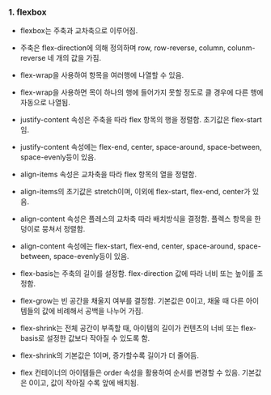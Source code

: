 ### 1. flexbox
- flexbox는 주축과 교차축으로 이루어짐.
- 주축은 flex-direction에 의해 정의하며 row, row-reverse, column, colunm-reverse 네 개의 값을 가짐.
- flex-wrap을 사용하여 항목을 여러행에 나열할 수 있음. 
- flex-wrap을 사용하면 목이 하나의 행에 들어가지 못할 정도로 클 경우에 다른 행에 자동으로 나열됨.

- justify-content 속성은 주축을 따라 flex 항목의 행을 정렬함. 초기값은 flex-start임.
- justify-content 속성에는 flex-end, center, space-around, space-between, space-evenly등이 있음.

- align-items 속성은 교차축을 따라 flex 항목의 열을 정렬함. 
- align-items의 초기값은 stretch이며, 이외에 flex-start, flex-end, center가 있음.

- align-content 속성은 플레스의 교차축 따라 배치방식을 결정함. 플렉스 항목을 한 덩이로 뭉쳐서 정렬함. 
- align-content 속성에는 flex-start, flex-end, center, space-around, space-between, space-evenly등이 있음.

- flex-basis는 주축의 길이를 설정함. flex-direction 값에 따라 너비 또는 높이를 조정함.
- flex-grow는 빈 공간을 채울지 여부를 결정함. 기본값은 0이고, 채울 때 다른 아이템들의 값에 비례해서 공백을 나누어 가짐.
- flex-shrink는 전체 공간이 부족할 때, 아이템의 길이가 컨텐츠의 너비 또는 flex-basis로 설정한 값보다 작아질 수 있도록 함.
- flex-shrink의 기본값은 1이며, 증가할수록 길이가 더 줄어듬.
- flex 컨테이너의 아이템들은 order 속성을 활용하여 순서를 변경할 수 있음. 기본값은 0이고, 값이 작아질 수록 앞에 배치됨.
